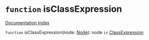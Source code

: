 # `function` isClassExpression

[Documentation Index](../README.md)

`function` isClassExpression(node: [Node](../interface.Node/README.md)): node `is` [ClassExpression](../interface.ClassExpression/README.md)